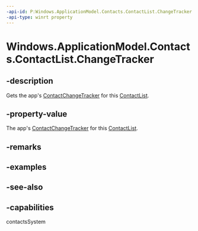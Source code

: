 ```yaml
---
-api-id: P:Windows.ApplicationModel.Contacts.ContactList.ChangeTracker
-api-type: winrt property
---
```


<!-- Property syntax
public Windows.ApplicationModel.Contacts.ContactChangeTracker ChangeTracker { get; }
-->

# Windows.ApplicationModel.Contacts.ContactList.ChangeTracker

## -description
Gets the app's [ContactChangeTracker](contactchangetracker.md) for this [ContactList](contactlist.md).

## -property-value
The app's [ContactChangeTracker](contactchangetracker.md) for this [ContactList](contactlist.md).

## -remarks

## -examples

## -see-also

## -capabilities
contactsSystem
